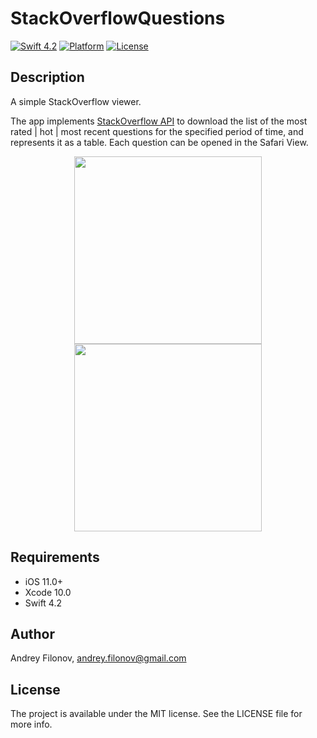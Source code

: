 
# StackOverflowQuestions

[![Swift 4.2](https://img.shields.io/badge/swift-4.2-orange.svg)](https://developer.apple.com/swift/) [![Platform](https://img.shields.io/badge/platform-iOS-brightgreen.svg)](https://github.com/afil310/StackOverflowQuestions) [![License](https://img.shields.io/badge/licence-MIT-blue.svg)](https://github.com/afil310/StackOverflowQuestions)

## Description
A simple StackOverflow viewer.

The app implements <a href="https://api.stackexchange.com/docs/types/question">StackOverflow API</a> to download the list of the most rated | hot | most recent questions for the specified period of time, and represents it as a table. Each question can be opened in the Safari View.
<p align="center"><img src ="https://github.com/afil310/StackOverflowQuestions/raw/master/Screenshots/Settings.png?raw=true" width="300px"/><img src ="https://github.com/afil310/StackOverflowQuestions/raw/master/Screenshots/Questions.png?raw=true" width="300px"/></p>


## Requirements

- iOS 11.0+
- Xcode 10.0
- Swift 4.2


## Author

Andrey Filonov, andrey.filonov@gmail.com

## License

The project is available under the MIT license. See the LICENSE file for more info.

